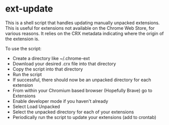 # ext-update

This is a shell script that handles updating manually unpacked extensions.  This is useful for extensions not available on the Chrome Web Store, for various reasons.  It relies on the CRX metadata indicating where the origin of the extension is.

To use the script:

* Create a directory like ~/.chrome-ext
* Download your desired .crx file into that directory
* Copy the script into that directory
* Run the script
* If successful, there should now be an unpacked directory for each extension
* From within your Chromium based browser (Hopefully Brave) go to Extensions
* Enable developer mode if you haven't already
* Select Load Unpacked
* Select the unpacked directory for each of your extensions
* Periodically run the script to update your extensions (add to crontab)

